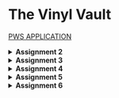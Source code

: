 # The Vinyl Vault

[PWS APPLICATION](http://kayla-soraya-vinylshop.pbp.cs.ui.ac.id/)

<details>
<Summary><b>Assignment 2</b></summary>

### Steps
#### Step 1: Creating virtual environment
1. After creating vinyl-shop directory, we need to create a virtual enviroment for isolating the packages and dependencies from the apllication to avoid conflicts between projects by running the following command.
```
python -m venv env
```

2. Activate the virtual environment with the following command.
```
env\Scripts\activate
```

#### Step 2: Creating Django project
1. After activating the virtual environment, we need to add some dependencies which is modules to speed up development but require careful management to ensure compatibility. 

2. Create `requirements.txt` file and add this dependencies
```
django
gunicorn
whitenoise
psycopg2-binary
requests
urllib3
```

3. Install those dependencies by running this command.
```
pip install -r requirements.txt
```

4. Create Django project with the name `vinyl_shop` using this command.
```
django-admin startproject vinyl_shop .
```

#### Step 3: Creating an application in the project
1. Now, we need to create an application with the name `main` in the project. Run this command and after that a new directory with the name `main` will be created. 
```
python manage.py startapp main
```

2. Open `settings.py` inside `vinyl_shop` directory and add `'main'` to the `INSTALLED_APPS` variable.

3. Add a new directory called `templates` inside the `main` application.

4. Create a new file `main.html` inside 'templates' and add this inside the file
```html
<h1>The Vinyl Vault</h1>

<h5>NPM: </h5>
<p>{{ npm }}</p> 
<h5>Name: </h5>
<p>{{ name }}</p> 
<h5>Class: </h5>
<p>{{ class }}</p> 
```
This code is used to display values in variables that have been defined before. 

5. Open `views.py` in main application and add the following code.
```py
from django.shortcuts import render

def show_main(request):
    context = {
        'npm' : '2306256381',
        'name': 'Kayla Soraya Djakaria',
        'class': 'KKI'
    }

    return render(request, "main.html", context)
```
As I explained in the previous step, this code has a dictionary(context) which has data that will be send to the html template.

#### Step 4: Modifying models.py in main application
1. Open `models.py` in the main directory application.

2. Fill the file with the following code.
```py
from django.db import models

class Product(models.Model):
    name = models.CharField(max_length=255)
    price = models.IntegerField()
    description = models.TextField()
    quantity = models.IntegerField()
```
Explanation:
`models.Model` is used to define models in Django.
`Product` is the name of model that I use.
`name`, `price`, `description`, `quantity` are the attributes in the model for my application.

#### Step 5: Configuring URL for the main application
1. Create `urls.py` inside the `main` directory and fill with this.
```py
from django.urls import path
from main.views import show_main

app_name = 'main'

urlpatterns = [
    path('', show_main, name='show_main'),
]
```
Inside the `urlpatterns`, `path` is used to define the URL pattern and `show_main` function will be displayed when the corresponding URL is accessed.

#### Step 6: Configuring the project URL
1. Open `urls.py` inside `vinyl_shop` directory
```py
from django.contrib import admin
from django.urls import path, include

urlpatterns = [
    path('admin/', admin.site.urls),
    path('', include('main.urls'))
]
```
In the code above, `include` is used to import URL from other apps. The URL path is an empty string because we want to access the main page directly

### Client request flow
<img src="/pictures/diagram.png">

The client sends a request to the server by using a URL and then Django recieves the request to `urls.py` to match the requested one. `views.py` is used to call the corresponding function that matches the URL and process it to the databases. If data manipulation is needed, then Django's ORM,`models.py`, is used to interact with the database. After the processing is done, `template` or the HTML will generate the final content by sending it as an HTTP response to the client.

### Git in software development
When developing software, Git is essential. Software developers use it extensively because it makes it simple for them to collaborate, manage code across branches, and keep track of changes. Git keeps track of every commit we make, enabling developers to view their earlier versions of the code. To improve teamwork, Git also connects with local repositories. 

### Why using Django for learning software development?
Pyhton serves as the foundation for Django, making it an excellent starting point for those new to web frameworks. It has clear documentation, which is crucial for learners. Additionally, other frameworks (like Spring Boot, Flask, etc.) require more setup and lack built-in features, while others have extensive configuration and a steep learning curve. Therefore, Django is perfect for beginners to learn software development.

### Django model as an ORM
Django model is called Object Relational Mapping (ORM) because it can be used to interact with data from various relational databases such as SQLite, PostgreSQL, MySQL, and Oracle. Using an ORM API, Django enables us to add, remove, modify, and query objects. It allows you to work with your data more intuitively by mapping your Python classes to database tables. This simplifies and streamlines database management and querying.
</details>

<details>
<Summary><b>Assignment 3</b></summary>

### Steps
#### Step 1: Creating form input data
1. Create a new file `forms.py` in `main` which will consists of the form structure
```py
from django.forms import ModelForm
from main.models import Product

class VinylEntryForm(ModelForm):
    class Meta:
        model = Product
        fields = ["name", "price", "description", "quantity"]
```

2. In the `views.py` add `from django.shortcuts import render, redirect` and then create a new function for adding the new product.
```py
def create_product(request):
    form = VinylEntryForm(request.POST or None)

    if form.is_valid() and request.method == "POST":
        form.save()
        return redirect('main:show_main')

    context = {'form': form}
    return render(request, "create_product.html", context)
```

3. After that, we want to show the added product in the main page. Change the `show_main` in `views.py`.
```py
def show_main(request):
    vinyl_entries = Product.objects.all()

    context = {
        'name': 'Kayla Soraya Djakaria',
        'class': 'KKI',
        'product_entries': vinyl_entries,
    }

    return render(request, "main.html", context)
```

4. Add the URL path in `urls.py` 
```py 
path('create-product', create_product, name='create_product'),
```

5. Lastly, we need to create a new html file for when we create new product and also add new code in the `main.html` which will display the data in the form.

#### Step 2: Returning Data in XML, JSON, XML by ID, JSON by ID
1. In the `views.py` and add this.
```py
from django.http import HttpResponse
from django.core import serializers
```

2. Then we can just add the function for returning data in XML and JSON
```py
def show_xml(request):
    data = Product.objects.all()
    return HttpResponse(serializers.serialize("xml", data), content_type="application/xml")

def show_json(request):
    data = Product.objects.all()
    return HttpResponse(serializers.serialize("json", data), content_type="application/json")

def show_xml_by_id(request, id):
    data = Product.objects.filter(pk=id)
    return HttpResponse(serializers.serialize("xml", data), content_type="application/xml")

def show_json_by_id(request, id):
    data = Product.objects.filter(pk=id)
    return HttpResponse(serializers.serialize("json", data), content_type="application/json")
```

#### Step 3: Create URL routing for each views
1. Open `urls.py` and import the function that we just created.
```py
from main.views import show_xml, show_json, show_xml_by_id, show_json_by_id
```

2. Add the URL path to the `urlpatterns` to access the function that was imported.
```py
path('xml/', show_xml, name='show_xml'),
path('json/', show_json, name='show_json'),
path('xml/<str:id>/', show_xml_by_id, name='show_xml_by_id'),
path('json/<str:id>/', show_json_by_id, name='show_json_by_id'),
```

### Why we need data delivery in implementing a platform?
Data delivery is important to the platform because it guarantees that the appropriate data is received by the required users and components at the appropriate time. It facilitates real-time access, enables system component coordination, and enhances user experience by delivering accurate, timely information. 

### XML or JSON? Why JSON is more popular than XML?
I personally think JSON is better than XML since it has more readable syntax. Additionally, JSON is more popular than XML because JSON is more simple and efficient and has better alignment with modern web application.

### `is_valid()` in Django
The usage of `is_valid()`method in Django, for example `form.is_valid()`, is used to validate the input from the form. We need that method because by using `is_valid()` prevent invalid data processing. If the form data is invalid, this method helps by adding thorough error messages to the form's errors attribute for each field that failed validation.

### `csrf_token` in creating form in Django
`csrf_token` is a token that functions as a security system and ensures that the form is coming from an actual user. The token is automatically generated by Django to prevent attacks. If we don't use `csrf_token`, attackers could execute unauthorized actions as it was coming from the user and could lead to security breaches. 

### Postman results
### JSON
<img src="/pictures/json.png">

### JSON by ID
<img src="/pictures/json_id.png">

### XML
<img src="/pictures/xml.png">

### XML by ID
<img src="/pictures/xml_id.png">
</details>

<details>
<Summary><b>Assignment 4</b></summary>

### Steps
#### Step 1: Register, login, logout
1. In the `views.py`, I created several functions that's used to register, login, and logout to the application. I also imported `UserCreationForm` which is a built in form and `messages` to give messages after the user successfully create an account. 
```py
def register(request):
    form = UserCreationForm()

    if request.method == "POST":
        form = UserCreationForm(request.POST)
        if form.is_valid():
            form.save()
            messages.success(request, 'Your account has been successfully created!')
            return redirect('main:login')
    context = {'form':form}
    return render(request, 'register.html', context)

def login_user(request):
   if request.method == 'POST':
      form = AuthenticationForm(data=request.POST)

      if form.is_valid():
        user = form.get_user()
        login(request, user)
        response = HttpResponseRedirect(reverse("main:show_main"))
        response.set_cookie('last_login', str(datetime.datetime.now()))
        return response

   else:
      form = AuthenticationForm(request)
   context = {'form': form}
   return render(request, 'login.html', context)

def logout_user(request):
    logout(request)
    response = HttpResponseRedirect(reverse('main:login'))
    response.delete_cookie('last_login')
    return response
```
2. Since the page for registering, login, and main page is different, I create an additional html page which is `login.html` and `register.html`.
3. In `urls.py`, add the URL path to access the functions.
```py
    path('register/', register, name='register'),
    path('login/', login_user, name='login'),
    path('logout/', logout_user, name='logout'),
```
4. After we create the login function, when we open the link, it is supposed to be the login page, not the main page. Therefore we need to add this to the top of `show_main` function, so that the main page can only be accessed after the user logs in.
```py
@login_required(login_url='/login')
```

#### Step 2: Connects models `Product` and `User`
1. Add `from django.contrib.auth.models import User` to the `models.py`.
2. After that, add this line inside class `Product` to ensure that every models need to have a relationship with a user.
```py
user = models.ForeignKey(User, on_delete=models.CASCADE)
```
3. Open views.py, modify the code in `create_product`
```py
def create_product(request):
    form = VinylEntryForm(request.POST or None)

    if form.is_valid() and request.method == "POST":
        vinyl_entry = form.save(commit=False)
        vinyl_entry.user = request.user
        vinyl_entry.save()
        return redirect('main:show_main')

    context = {'form': form}
    return render(request, "create_product.html", context)
```
`form.save(commit=False)` prevents Django from immediately saving the product to database

#### Step 3: Display logged in user details such as username and apply cookies to the application's main page
1. To display the last login we need to add some changes. In the `show_main` function, add this code snipet inside context variable.
```py
'last_login': request.COOKIES['last_login'],
```
2. After that, modify the main page and add this at the very last of the code.
```py
<h5>Last login session: {{ last_login }}</h5>
```
2. In the `show_main`, change the values of `vinyl_entries` and `context`.
```py
def show_main(request):
    vinyl_entries = Product.objects.filter(user=request.user)
    context = {
         'name': request.user.username,
    }
```
We filter the `vinyl_entries` so that only products created with the corresponding account will be displayed and the name shown in main page will be the username of the logged-in user.

### Difference between `HttpResponseRedirect()` and `redirect()`
`HttpResponseRedirect()` can only be a url. While `redirect()` can accept a model, view, or url as its argument. It is easier to use `redirect()` to perform redirects.

### How `Product` model is linked with `User`?
In Django, model can be linked with a user by using a foreign key. 
user = models.ForeignKey(User, on_delete=models.CASCADE)
This will create a one-to-many relationship or one user can have multiple products. 

### Difference between authentication and authorization
Authentication means the process of verifying a user, while authorization comes after authentication and gives actions that user can access. When a user logs in, Django verifies the user's credentials (authentication), and then store's the session ID in cookie, and then Django will checks what the user is allowed to do (authorization). Django implement authentication by providing a built-in views and forms to handle user login, register, and logout, such as UserCreationForm and LoginView. While for authorization, Django uses User and Group models to control access to views and models, such as @login_required.

### How Django remember logged-in users?
Django uses session cookies to keep track of users who are currently logged in. Django generates a session ID upon user login and saves it in a cookie. Django will use the ID to confirm the user's identity on each request after that, enabling the user to stay signed in.
Cookies can also be used as trackers for browsing activity and to keep shopping carts full. But not all cookies are secure; some can be used for malicious intent. Therefore, we require some settings, such as HttpOnly or Secure flags, to secure cookies.
</details>

<details>
<Summary><b>Assignment 5</b></summary>

### Steps
1. For the edit and delete product, I made the functions with id as the parameter inside `views.py`.
```py
def edit_product(request, id):
    product = Product.objects.get(pk=id)
    form = VinylEntryForm(request.POST or None, instance=product)

    if form.is_valid() and request.method == "POST":
        form.save()
        return HttpResponseRedirect(reverse('main:show_main'))

    context = {'form': form}
    return render(request, "edit_product.html", context)

def delete_product(request, id):
    product = Product.objects.get(pk=id)
    product.delete()
    return HttpResponseRedirect(reverse('main:show_main'))
```
2. For the design, I use Tailwind, and I customize the login, register, main, add product, and edit product pages. I also consider the conditions; if there is no product, it'll show an image and a message. Otherwise, it will show the products inside the product card. Each product card consists of the name of the product, description, price, quantity, and two buttons for edit and delete. For the edit and delete button, I set the position to be at the bottom right of the card. I also created a navigation bar that is responsive to different device sizes.

### Priority order of CSS selectors
1. Inline styles, the styles which applied directly to an element using `style` attribute.
2. ID selectors, the styles applied using an element's `id` attribute.
3. Class selector, example: `.class` and `:hover`
4. Element selector and pseudo-elements, example: `div`, `p`, `h1`
5. Universal selector, using `*`

### Why does responsive design become an important concept in web application development?
Responsive design is an essential part of web applications because it guarantees a website works properly across different screen sizes. Not only that, it improves the user experience and can captrure broader audience(mobile and dekstop user).
Example of application that have implemented responsive web design: Google, Amazon, Youtube.
Example of application that have not implemented responsive web design: SCELE, SIAK NG. 

### Difference between margin, border, and padding
Margin is the outermost space and creates space between each elements. Margin ca be implement for each side of the element(top, right, bottom, left).
Border wraps around padding and the content and it can have different styles, color, or thickness. We can implement it by defining the style for each or all sides.
Padding is inside the element's border and creates space between content and the border. Padding has the same implementation like margin.

### The concept and use of flex box and grid layout 
Flex box is a one-dimensional model for arranging elements in a row or column. This is suits the most for creating navigation bar, item's allignment, and buttons.
Grid layout allows is a two-dimensional system to arrange items in a grid layout. The use of grid are for full-page website or section with different sizes  of elements. 
</details>

<details>
<Summary><b>Assignment 6</b></summary>

### Steps
#### Step 1: Create function to add product with AJAX
1. In the `views.py`, I create this function
```py
@csrf_exempt
@require_POST
def create_product_ajax(request):
    name = strip_tags(request.POST.get("name"))
    price = request.POST.get("price")
    description = strip_tags(request.POST.get("description"))
    quantity = request.POST.get("quantity")
    user = request.user

    new_product = Product(
        name=name,
        price=price,
        description=description,
        quantity=quantity,
        user=user
    )
    new_product.save()

    return HttpResponse(b"CREATED", status=201)
```
The `strip_tags` is for sanitizing the input data to prevent XSS attack.
`POST` is used to send data to the server.
2. In the `urls.py`, add the URL path to access the function.
```py
    path('create-product-ajax/', create_product_ajax, name='create_product_ajax'),
```

#### Step 2: Displaying Product with `fetch()` API
1. In the `views.py`, I change the first line of show_json and show_xml to filter the data based on the logged in user.
```py
data = Product.objects.filter(user=request.user)
```
2. In the `main.html`, I remove the line `{% if not product_entries %}` until `{% endif %}` and add this code to display the products.
```html
<div id="product_cards"></div>
```
3. In the same file, I create a script blog to fetch the data from the server, display it in the product card, and hide the product card.
```html
<script>
    function addProduct() {
    fetch("{% url 'main:create_product_ajax' %}", {
      method: "POST",
      body: new FormData(document.querySelector('#Form')),
    })
    .then(response => refreshProduct())

    document.getElementById("Form").reset(); 
    hideModal();

    return false;
  }

  async function getProduct(){
      return fetch("{% url 'main:show_json' %}").then((res) => res.json())
  }
  
  async function refreshProduct() {
    document.getElementById("product_cards").innerHTML = "";
    document.getElementById("product_cards").className = "";
    const Product = await getProduct();
    let htmlString = "";
    let classNameString = "";

    if (Product.length === 0) {
        classNameString = "flex flex-col items-center justify-center min-h-[24rem] p-6";
        htmlString = `
            <div class="flex flex-col items-center justify-center min-h-[24rem] p-6">
                <img src="{% static 'image/no_product.png' %}" alt="Sad face" class="w-32 h-32 mb-4"/>
                <p class="text-center text-gray-600 mt-4">There is no product in Vinyl Vault.</p>
            </div>
        `;
    }
    else {
        classNameString = "grid grid-cols-1 md:grid-cols-2 lg:grid-cols-3 gap-6 w-full items-stretch"
        Product.forEach((item) => {
            const name = DOMPurify.sanitize(item.fields.name);
            const description = DOMPurify.sanitize(item.fields.description);
            htmlString += `
            ...
            `;
        });
    }
    document.getElementById("product_cards").className = classNameString;
    document.getElementById("product_cards").innerHTML = htmlString;
  }
</script>
```
#### Step 3: Creating Modal
1. In the `main.html`, I create a modal for adding product including its button.
```html
  <div id="crudModal" tabindex="-1" aria-hidden="true" class="hidden fixed inset-0 z-50 w-full flex items-center justify-center bg-gray-800 bg-opacity-50 overflow-x-hidden overflow-y-auto transition-opacity duration-300 ease-out">
    <div id="crudModalContent" class="relative bg-white rounded-lg shadow-lg w-5/6 sm:w-3/4 md:w-1/2 lg:w-1/3 mx-4 sm:mx-0 transform scale-95 opacity-0 transition-transform transition-opacity duration-300 ease-out">
      <!-- Modal header -->
      <div class="flex items-center justify-between p-4 border-b rounded-t">
        <h3 class="text-xl font-semibold text-gray-900">
          Add Product
        </h3>
        <button type="button" class="text-gray-400 bg-transparent hover:bg-gray-200 hover:text-gray-900 rounded-lg text-sm p-1.5 ml-auto inline-flex items-center" id="closeModalBtn">
          <svg aria-hidden="true" class="w-5 h-5" fill="currentColor" viewBox="0 0 20 20" xmlns="http://www.w3.org/2000/svg">
            <path fill-rule="evenodd" d="M4.293 4.293a1 1 0 011.414 0L10 8.586l4.293-4.293a1 1 0 111.414 1.414L11.414 10l4.293 4.293a1 1 0 01-1.414 1.414L10 11.414l-4.293 4.293a1 1 0 01-1.414-1.414L8.586 10 4.293 5.707a1 1 0 010-1.414z" clip-rule="evenodd"></path>
          </svg>
          <span class="sr-only">Close modal</span>
        </button>
      </div>
      <!-- Modal body -->
      <div class="px-6 py-4 space-y-6 form-style">
        <form id="Form">
          <div class="mb-4">
            <label for="name" class="block text-sm font-medium text-gray-700">Name</label>
            <input type="text" id="name" name="name" class="mt-1 block w-full border border-gray-300 rounded-md p-2 hover:border-amber-900" required>
          </div>
          <div class="mb-4">
            <label for="price" class="block text-sm font-medium text-gray-700">Price</label>
            <input type="number" id="price" name="price" class="mt-1 block w-full border border-gray-300 rounded-md p-2 hover:border-amber-900" required>
          </div>
          <div class="mb-4">
            <label for="description" class="block text-sm font-medium text-gray-700">Description</label>
            <textarea id="description" name="description" rows="3" class="mt-1 block w-full h-52 resize-none border border-gray-300 rounded-md p-2 hover:border-amber-900 hover:border-2 transition duration-200" required></textarea>
          </div>
          <div class="mb-4">
            <label for="quantity" class="block text-sm font-medium text-gray-700">Quantity</label>
            <input type="number" id="quantity" name="quantity" class="mt-1 block w-full border border-gray-300 rounded-md p-2 hover:border-amber-900" required>
          </div>
        </form>
      </div>
      <!-- Modal footer -->
      <div class="flex flex-col space-y-2 md:flex-row md:space-y-0 md:space-x-2 p-6 border-t border-gray-200 rounded-b justify-center md:justify-end">
        <button type="button" class="bg-gray-500 hover:bg-gray-600 text-white font-bold py-2 px-4 rounded-lg" id="cancelButton">Cancel</button>
        <button type="submit" id="submit" form="Form" class="bg-amber-800 hover:bg-amber-900 text-white font-bold py-2 px-4 rounded-lg">Save</button>
      </div>
    </div>
  </div>
```
```html
<button data-modal-target="crudModal" data-modal-toggle="crudModal" class="btn bg-amber-800 hover:bg-amber-900 text-white font-bold py-2 px-4 rounded-lg transition duration-300 ease-in-out transform hover:-translate-y-1 hover:scale-105" onclick="showModal();">
        Add New Product by AJAX
      </button>
```

2. In the same file, I create a script blog to show and hide the modal.
```html
<script>
...
    const modal = document.getElementById('crudModal');
    const modalContent = document.getElementById('crudModalContent');

    function showModal() {
        modal.classList.remove('hidden'); 
        setTimeout(() => {
            modalContent.classList.remove('opacity-0', 'scale-95');
            modalContent.classList.add('opacity-100', 'scale-100');
        }, 50); 
    }

    function hideModal() {
        modalContent.classList.remove('opacity-100', 'scale-100');
        modalContent.classList.add('opacity-0', 'scale-95');

        setTimeout(() => {
            modal.classList.add('hidden');
        }, 150); 
    }

    document.getElementById("cancelButton").addEventListener("click", hideModal);
    document.getElementById("closeModalBtn").addEventListener("click", hideModal);
    document.getElementById("Form").addEventListener("submit", (e) => {
        e.preventDefault();
        addProduct();
    })
</script>
```

### Benefits of using JavaScript in developing web applications
1. Enhancing user experience
2. Interactivity
3. Asynchronous communication
4. Real-time updates

### Why we need to use await when we call fetch()?
Because `fetch()` is an asynchronous function, it returns a promise. We can wait for the promise to be fulfilled and receive the server's answer by utilizing await. If we don't use await, the response will not be returned.

### The use of `csrf_exempt` decorator on the view used for AJAX POST
`csrf_exempt` is used to exempt the view from CSRF verification. This is useful when we want to use AJAX POST request to send data to the server. By using `csrf_exempt`, we can bypass the CSRF verification and send the data to the server without any problem.

### Why can't the sanitization be done just in the front-end?
Sanitization should be done in the back-end because the front-end can be manipulated by the user. The user can get around the sanitization and send dangerous data to the server if we simply perform sanitization on the front end. Thus, in order to guarantee the safety and security of the data, we must do back-end sanitization.

</details>